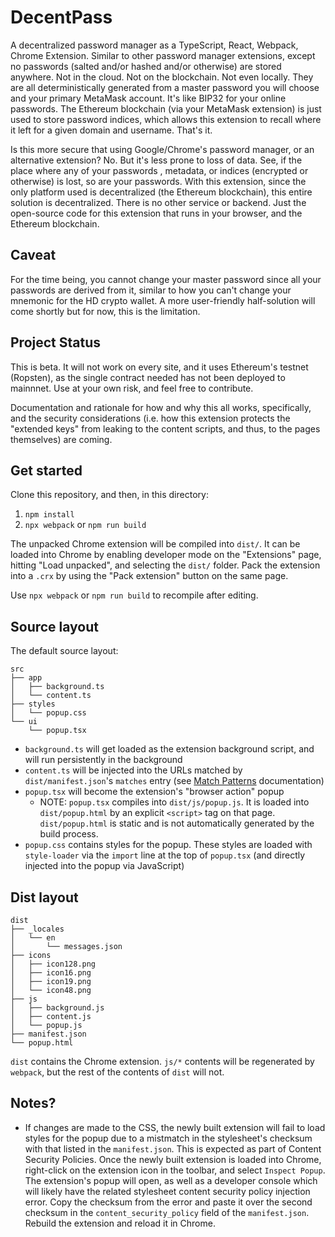 # DecentPass

A decentralized password manager as a TypeScript, React, Webpack, Chrome Extension. Similar to other password manager extensions, except no passwords (salted and/or hashed and/or otherwise) are stored anywhere. Not in the cloud. Not on the blockchain. Not even locally. They are all deterministically generated from a master password you will choose and your primary MetaMask account. It's like BIP32 for your online passwords. The Ethereum blockchain (via your MetaMask extension) is just used to store password indices, which allows this extension to recall where it left for a given domain and username. That's it.

Is this more secure that using Google/Chrome's password manager, or an alternative extension? No. But it's less prone to loss of data. See, if the place where any of your passwords , metadata, or indices (encrypted or otherwise) is lost, so are your passwords. With this extension, since the only platform used is decentralized (the Ethereum blockchain), this entire solution is decentralized. There is no other service or backend. Just the open-source code for this extension that runs in your browser, and the Ethereum blockchain.

## Caveat
For the time being, you cannot change your master password since all your passwords are derived from it, similar to how you can't change your mnemonic for the HD crypto wallet. A more user-friendly half-solution will come shortly but for now, this is the limitation.

## Project Status
This is beta. It will not work on every site, and it uses Ethereum's testnet (Ropsten), as the single contract needed has not been deployed to mainnnet. Use at your own risk, and feel free to contribute.

Documentation and rationale for how and why this all works, specifically, and the security considerations (i.e. how this extension protects the "extended keys" from leaking to the content scripts, and thus, to the pages themselves) are coming.

## Get started

Clone this repository, and then, in this directory:

1. `npm install`
2. `npx webpack` or `npm run build`

The unpacked Chrome extension will be compiled into `dist/`. It can be loaded into Chrome by enabling developer mode on the "Extensions" page, hitting "Load unpacked", and selecting the `dist/` folder. Pack the extension into a `.crx` by using the "Pack extension" button on the same page.

Use `npx webpack` or `npm run build` to recompile after editing.

## Source layout

The default source layout:

```
src
├── app
│   ├── background.ts
│   └── content.ts
├── styles
│   └── popup.css
└── ui
    └── popup.tsx
```

* `background.ts` will get loaded as the extension background script, and will run persistently in the background
* `content.ts` will be injected into the URLs matched by `dist/manifest.json`'s `matches` entry (see [Match Patterns](https://developer.chrome.com/extensions/match_patterns) documentation)
* `popup.tsx` will become the extension's "browser action" popup
    * NOTE: `popup.tsx` compiles into `dist/js/popup.js`. It is loaded into `dist/popup.html` by an explicit `<script>` tag on that page. `dist/popup.html` is static and is not automatically generated by the build process.
* `popup.css` contains styles for the popup. These styles are loaded with `style-loader` via the `import` line at the top of `popup.tsx` (and directly injected into the popup via JavaScript)

## Dist layout

```
dist
├── _locales
│   └── en
│       └── messages.json
├── icons
│   ├── icon128.png
│   ├── icon16.png
│   ├── icon19.png
│   └── icon48.png
├── js
│   ├── background.js
│   ├── content.js
│   └── popup.js
├── manifest.json
└── popup.html
```

`dist` contains the Chrome extension. `js/*` contents will be regenerated by `webpack`, but the rest of the contents of `dist` will not.

## Notes?

* If changes are made to the CSS, the newly built extension will fail to load styles for the popup due to a mistmatch in the stylesheet's checksum with that listed in the `manifest.json`. This is expected as part of Content Security Policies. Once the newly built extension is loaded into Chrome, right-click on the extension icon in the toolbar, and select `Inspect Popup`. The extension's popup will open, as well as a developer console which will likely have the related stylesheet content security policy injection error. Copy the checksum from the error and paste it over the second checksum in the `content_security_policy` field of the `manifest.json`. Rebuild the extension and reload it in Chrome.